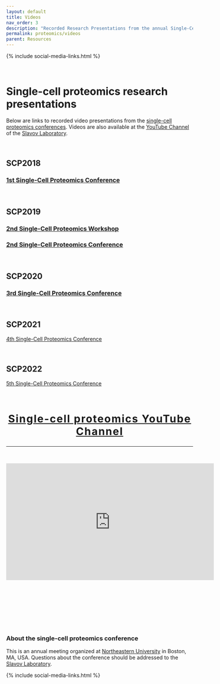 ```yaml
---
layout: default
title: Videos
nav_order: 3
description: "Recorded Research Presentations from the annual Single-Cell Proteomics Conference"
permalink: proteomics/videos
parent: Resources
---
```


{% include social-media-links.html %}

&nbsp;

# Single-cell proteomics research presentations
Below are links to recorded video presentations from the [single-cell proteomics conferences](http://single-cell.net/). Videos are also available at the [YouTube Channel](https://www.youtube.com/c/NikolaiSlavovResearch) of the [Slavov Laboratory](http://slavovlab.net).


&nbsp;



## SCP2018
### [1st Single-Cell Proteomics Conference](https://www.youtube.com/playlist?list=PLHLRxq8iKFsK-F_1832c1TLT2Qc4Fo4DB)

&nbsp;

## SCP2019
### [2nd Single-Cell Proteomics Workshop](https://www.youtube.com/playlist?list=PLHLRxq8iKFsLJey2MshSlUhg1lGAj0dLW)

### [2nd Single-Cell Proteomics Conference](https://www.youtube.com/playlist?list=PLHLRxq8iKFsJxMcKhguyKMSI7vaIYTYsV)

&nbsp;

## SCP2020
### [3rd Single-Cell Proteomics Conference](https://www.youtube.com/playlist?list=PLHLRxq8iKFsJrLCO47iAe6vh9w0pxLwxV)

&nbsp;

## SCP2021
[4th Single-Cell Proteomics Conference](http://scp2021videos.single-cell.net)

&nbsp;

## SCP2022
[5th Single-Cell Proteomics Conference](https://www.youtube.com/playlist?list=PLHLRxq8iKFsIeX3bWTaf48CJnm_QGzica)


&nbsp;


<h2 style="letter-spacing: 2px; font-size: 28px; text-align: center;" id="single-cell-proteomics-videos">
<a href="https://www.youtube.com/c/NikolaiSlavovResearch">Single-cell proteomics YouTube Channel</a>
 </h2>


------------


&nbsp;

<div style="text-align: center;" >
<iframe width="560" height="315" src="https://www.youtube.com/embed/NNLh4nE687I" frameborder="0" allow="accelerometer; autoplay; encrypted-media; gyroscope; picture-in-picture" allowfullscreen></iframe>
</div>


&nbsp;


&nbsp;


&nbsp;


&nbsp;



### About the single-cell proteomics conference

This is an annual meeting organized at [Northeastern University](https://center.single-cell.net/) in Boston, MA, USA. Questions about the conference should be addressed to the [Slavov Laboratory](https://slavovlab.net).

{% include social-media-links.html %}
